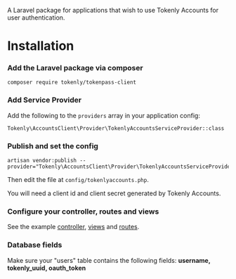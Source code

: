 A Laravel package for applications that wish to use Tokenly Accounts for user authentication.

# Installation


### Add the Laravel package via composer

```
composer require tokenly/tokenpass-client
```


### Add Service Provider

Add the following to the `providers` array in your application config:

```
Tokenly\AccountsClient\Provider\TokenlyAccountsServiceProvider::class
```



### Publish and set the config

```
artisan vendor:publish --provider="Tokenly\AccountsClient\Provider\TokenlyAccountsServiceProvider"
```

Then edit the file at `config/tokenlyaccounts.php`.

You will need a client id and client secret generated by Tokenly Accounts.



### Configure your controller, routes and views

See the example [controller](examples/controllers/AccountController.php), [views](examples/views) and [routes](examples/routes.php).


### Database fields

Make sure your "users" table contains the following fields: **username, tokenly_uuid, oauth_token**
